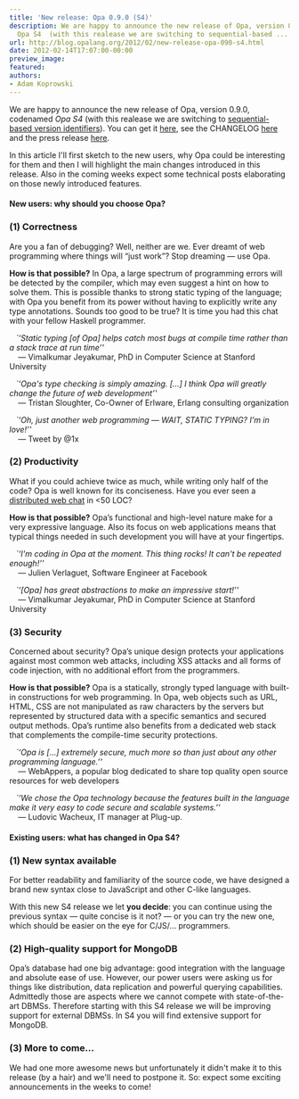 ```yaml
---
title: 'New release: Opa 0.9.0 (S4)'
description: We are happy to announce the new release of Opa, version 0.9.0, codenamed
  Opa S4  (with this realease we are switching to sequential-based ...
url: http://blog.opalang.org/2012/02/new-release-opa-090-s4.html
date: 2012-02-14T17:07:00-00:00
preview_image:
featured:
authors:
- Adam Koprowski
---
```


<div class="sectionbody">
<div class="paragraph"><p>We are happy to announce the new release of Opa, version 0.9.0, codenamed <em>Opa S4</em> (with this realease we are switching to <a href="http://en.wikipedia.org/wiki/Software_versioning#Sequence-based_identifiers">sequential-based version identifiers</a>). You can get it <a href="http://opalang.org/get.xmlt">here</a>, see the CHANGELOG <a href="https://github.com/MLstate/opalang/blob/v1309/CHANGELOG">here</a> and the press release <a href="http://www.marketwire.com/press-release/Opa-S4-the-New-Version-of-Opa-Is-Now-Available-1619622.htm">here</a>.</p></div>
<div class="paragraph"><p>In this article I'll first sketch to the new users, why Opa could be interesting for them and then I will highlight the main changes introduced in this release. Also in the coming weeks expect some technical posts elaborating on those newly introduced features.</p></div>
<div class="sect3">
<h4>New users: why should you choose Opa?</h4>
</div>
<div class="sect2">
<h3>(1) Correctness</h3>
<div class="paragraph"><p>Are you a fan of debugging? Well, neither are we. Ever dreamt of web programming where things will &ldquo;just work&rdquo;? Stop dreaming&nbsp;&mdash;&nbsp;use Opa.</p></div>
<div class="paragraph"><p><strong>How is that possible?</strong> In Opa, a large spectrum of programming errors will be detected by the compiler, which may even suggest a hint on how to solve them. This is possible thanks to strong static typing of the language; with Opa you benefit from its power without having to explicitly write any type annotations. Sounds too good to be true? It is time you had this chat with your fellow Haskell programmer.</p></div>
<div class="paragraph"><p>&nbsp;&nbsp;&nbsp;<em>`&lsquo;Static typing [of Opa] helps catch most bugs at compile time rather than a stack trace at run time&rsquo;'</em><br/>
&nbsp;&nbsp;&nbsp;&nbsp;&mdash;&nbsp;Vimalkumar Jeyakumar, PhD in Computer Science at Stanford University</p></div>
<div class="paragraph"><p>&nbsp;&nbsp;&nbsp;<em>`&lsquo;Opa's type checking is simply amazing. [&hellip;] I think Opa will greatly change the future of web development&rsquo;'</em><br/>
&nbsp;&nbsp;&nbsp;&nbsp;&mdash;&nbsp;Tristan Sloughter, Co-Owner of Erlware, Erlang consulting organization</p></div>
<div class="paragraph"><p>&nbsp;&nbsp;&nbsp;<em>`&lsquo;Oh, just another web programming&nbsp;&mdash;&nbsp;WAIT, STATIC TYPING? I&rsquo;m in love!&rsquo;'</em><br/>
&nbsp;&nbsp;&nbsp;&nbsp;&mdash;&nbsp;Tweet by @1x</p></div>
</div>
<div class="sect2">
<h3>(2) Productivity</h3>
<div class="paragraph"><p>What if you could achieve twice as much, while writing only half of the code? Opa is well known for its conciseness. Have you ever seen a <a href="https://github.com/MLstate/hello_chat/blob/master/hello_chat.opa">distributed web chat</a> in &lt;50 LOC?</p></div>
<div class="paragraph"><p><strong>How is that possible?</strong> Opa&rsquo;s functional and high-level nature make for a very expressive language. Also its focus on web applications means that typical things needed in such development you will have at your fingertips.</p></div>
<div class="paragraph"><p>&nbsp;&nbsp;&nbsp;<em>`&lsquo;I'm coding in Opa at the moment. This thing rocks! It can't be repeated enough!&rsquo;'</em><br/>
&nbsp;&nbsp;&nbsp;&nbsp;&mdash;&nbsp;Julien Verlaguet, Software Engineer at Facebook</p></div>
<div class="paragraph"><p>&nbsp;&nbsp;&nbsp;<em>`&lsquo;[Opa] has great abstractions to make an impressive start!&rsquo;'</em><br/>
&nbsp;&nbsp;&nbsp;&nbsp;&mdash;&nbsp;Vimalkumar Jeyakumar, PhD in Computer Science at Stanford University</p></div>
</div>
<div class="sect2">
<h3>(3) Security</h3>
<div class="paragraph"><p>Concerned about security? Opa&rsquo;s unique design protects your applications against most common web attacks, including XSS attacks and all forms of code injection, with no additional effort from the programmers.</p></div>
<div class="paragraph"><p><strong>How is that possible?</strong> Opa is a statically, strongly typed language with built-in constructions for web programming. In Opa, web objects such as URL, HTML, CSS are not manipulated as raw characters by the servers but represented by structured data with a specific semantics and secured output methods. Opa&rsquo;s runtime also benefits from a dedicated web stack that complements the compile-time security protections.</p></div>
<div class="paragraph"><p>&nbsp;&nbsp;&nbsp;<em>`&lsquo;Opa is [&hellip;] extremely secure, much more so than just about any other programming language.&rsquo;'</em><br/>
&nbsp;&nbsp;&nbsp;&nbsp;&mdash;&nbsp;WebAppers, a popular blog dedicated to share top quality open source resources for web developers</p></div>
<div class="paragraph"><p>&nbsp;&nbsp;&nbsp;<em>`&lsquo;We chose the Opa technology because the features built in the language make it very easy to code secure and scalable systems.&rsquo;'</em><br/>
&nbsp;&nbsp;&nbsp;&nbsp;&mdash;&nbsp;Ludovic Wacheux, IT manager at Plug-up.</p></div>
<div class="sect3">
<h4>Existing users: what has changed in Opa S4?</h4>
</div>
</div>
<div class="sect2">
<h3>(1) New syntax available</h3>
<div class="paragraph"><p>For better readability and familiarity of the source code, we have designed a brand new syntax close to JavaScript and other C-like languages.</p></div>
<div class="paragraph"><p>With this new S4 release we let <strong>you decide</strong>: you can continue using the previous syntax&nbsp;&mdash;&nbsp;quite concise is it not?&nbsp;&mdash;&nbsp;or you can try the new one, which should be easier on the eye for C/JS/&hellip; programmers.</p></div>
</div>
<div class="sect2">
<h3>(2) High-quality support for MongoDB</h3>
<div class="paragraph"><p>Opa&rsquo;s database had one big advantage: good integration with the language and absolute ease of use. However, our power users were asking us for things like distribution, data replication and powerful querying capabilities. Admittedly those are aspects where we cannot compete with state-of-the-art DBMSs. Therefore starting with this S4 release we will be improving support for external DBMSs. In S4 you will find extensive support for MongoDB.</p></div>
</div>
<div class="sect2">
<h3>(3) More to come&hellip;</h3>
<div class="paragraph"><p>We had one more awesome news but unfortunately it didn't make it to this release (by a hair) and we'll need to postpone it. So: expect some exciting announcements in the weeks to come!</p></div>
</div>
</div>
